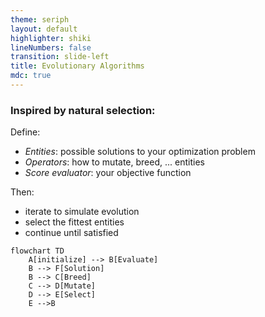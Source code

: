 ```yaml
---
theme: seriph
layout: default
highlighter: shiki
lineNumbers: false
transition: slide-left
title: Evolutionary Algorithms
mdc: true
---
```


<Titler title="Evolutionary Algorithms" page="8"/>

<div class="grid grid-cols-12">
<div class="col-span-8">

### Inspired by natural selection:
<div v-click>

Define:
* *Entities*: possible solutions to your optimization problem
* *Operators*: how to mutate, breed, ... entities
* *Score evaluator*: your objective function
</div>

<div v-click>

Then:
* iterate to simulate evolution
* select the fittest entities
* continue until satisfied
</div>


</div>
<div v-click class="col-span-4">

```mermaid {theme: 'neutral', scale: 1}
flowchart TD
    A[initialize] --> B[Evaluate]
    B --> F[Solution]
    B --> C[Breed]
    C --> D[Mutate]
    D --> E[Select]
    E -->B
    
```

</div>
</div>
